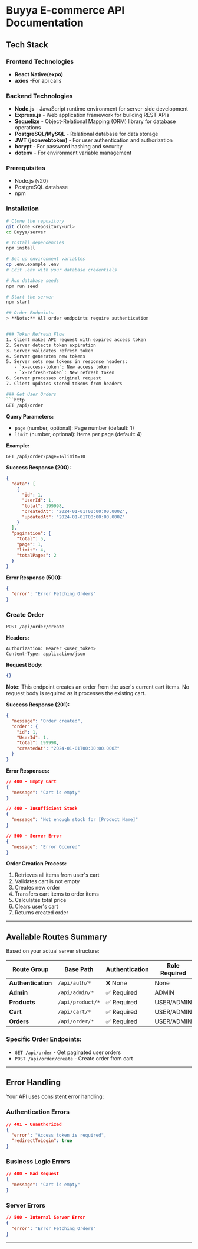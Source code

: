 # Buyya E-commerce API Documentation


## Tech Stack

### Frontend Technologies
 - **React Native(expo)**
 - **axios** -For api calls

### Backend Technologies
- **Node.js** - JavaScript runtime environment for server-side development
- **Express.js** - Web application framework for building REST APIs
- **Sequelize** - Object-Relational Mapping (ORM) library for database operations
- **PostgreSQL/MySQL** - Relational database for data storage
- **JWT (jsonwebtoken)** - For user authentication and authorization
- **bcrypt** - For password hashing and security
- **dotenv** - For environment variable management



### Prerequisites
- Node.js (v20)
- PostgreSQL database
- npm

### Installation
```bash
# Clone the repository
git clone <repository-url>
cd Buyya/server

# Install dependencies
npm install

# Set up environment variables
cp .env.example .env
# Edit .env with your database credentials

# Run database seeds
npm run seed

# Start the server
npm start

## Order Endpoints
> **Note:** All order endpoints require authentication


### Token Refresh Flow
1. Client makes API request with expired access token
2. Server detects token expiration
3. Server validates refresh token
4. Server generates new tokens
5. Server sets new tokens in response headers:
   - `x-access-token`: New access token
   - `x-refresh-token`: New refresh token
6. Server processes original request
7. Client updates stored tokens from headers

### Get User Orders
```http
GET /api/order
```

**Query Parameters:**
- `page` (number, optional): Page number (default: 1)
- `limit` (number, optional): Items per page (default: 4)

**Example:**
```
GET /api/order?page=1&limit=10
```

**Success Response (200):**
```json
{
  "data": [
    {
      "id": 1,
      "UserId": 1,
      "total": 199998,
      "createdAt": "2024-01-01T00:00:00.000Z",
      "updatedAt": "2024-01-01T00:00:00.000Z"
    }
  ],
  "pagination": {
    "total": 5,
    "page": 1,
    "limit": 4,
    "totalPages": 2
  }
}
```

**Error Response (500):**
```json
{
  "error": "Error Fetching Orders"
}
```

### Create Order
```http
POST /api/order/create
```

**Headers:**
```
Authorization: Bearer <user_token>
Content-Type: application/json
```

**Request Body:**
```json
{}
```

**Note:** This endpoint creates an order from the user's current cart items. No request body is required as it processes the existing cart.

**Success Response (201):**
```json
{
  "message": "Order created",
  "order": {
    "id": 1,
    "UserId": 1,
    "total": 199998,
    "createdAt": "2024-01-01T00:00:00.000Z"
  }
}
```

**Error Responses:**
```json
// 400 - Empty Cart
{
  "message": "Cart is empty"
}

// 400 - Insufficient Stock
{
  "message": "Not enough stock for [Product Name]"
}

// 500 - Server Error
{
  "message": "Error Occured"
}
```

**Order Creation Process:**
1. Retrieves all items from user's cart
2. Validates cart is not empty
3. Creates new order
4. Transfers cart items to order items
5. Calculates total price
6. Clears user's cart
7. Returns created order

---

## Available Routes Summary

Based on your actual server structure:

| Route Group | Base Path | Authentication | Role Required |
|-------------|-----------|----------------|---------------|
| **Authentication** | `/api/auth/*` | ❌ None | None |
| **Admin** | `/api/admin/*` | ✅ Required | ADMIN |
| **Products** | `/api/product/*` | ✅ Required | USER/ADMIN |
| **Cart** | `/api/cart/*` | ✅ Required | USER/ADMIN |
| **Orders** | `/api/order/*` | ✅ Required | USER/ADMIN |

### Specific Order Endpoints:
- `GET /api/order` - Get paginated user orders
- `POST /api/order/create` - Create order from cart

---

## Error Handling

Your API uses consistent error handling:

### Authentication Errors
```json
// 401 - Unauthorized
{
  "error": "Access token is required",
  "redirectToLogin": true
}
```

### Business Logic Errors
```json
// 400 - Bad Request
{
  "message": "Cart is empty"
}
```

### Server Errors
```json
// 500 - Internal Server Error
{
  "error": "Error Fetching Orders"
}
```

---

